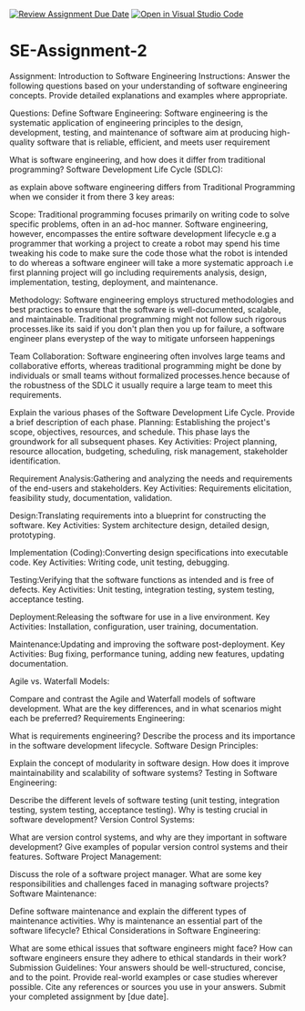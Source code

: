 [![Review Assignment Due Date](https://classroom.github.com/assets/deadline-readme-button-24ddc0f5d75046c5622901739e7c5dd533143b0c8e959d652212380cedb1ea36.svg)](https://classroom.github.com/a/-ucQIGTc)
[![Open in Visual Studio Code](https://classroom.github.com/assets/open-in-vscode-718a45dd9cf7e7f842a935f5ebbe5719a5e09af4491e668f4dbf3b35d5cca122.svg)](https://classroom.github.com/online_ide?assignment_repo_id=15216611&assignment_repo_type=AssignmentRepo)
# SE-Assignment-2
Assignment: Introduction to Software Engineering
Instructions:
Answer the following questions based on your understanding of software engineering concepts. Provide detailed explanations and examples where appropriate.

Questions:
Define Software Engineering:
Software engineering is the systematic application of engineering principles to the design, development, testing, and maintenance of software aim at producing high-quality software that is reliable, efficient, and meets user requirement

What is software engineering, and how does it differ from traditional programming?
Software Development Life Cycle (SDLC):

as explain above software engineering differs from Traditional Programming when we consider it from there 3 key areas:

Scope: Traditional programming focuses primarily on writing code to solve specific problems, often in an ad-hoc manner. Software engineering, however, encompasses the entire software development lifecycle e.g a programmer that working a project to create a robot may spend his time tweaking his code to make sure the code those what the robot is intended to do whereas a software engineer will take a more systematic approach i.e first planning project will go including requirements analysis, design, implementation, testing, deployment, and maintenance.

Methodology: Software engineering employs structured methodologies and best practices to ensure that the software is well-documented, scalable, and maintainable. Traditional programming might not follow such rigorous processes.like its said if you don't plan then you up for failure, a software engineer plans everystep of the way to mitigate unforseen happenings

Team Collaboration: Software engineering often involves large teams and collaborative efforts, whereas traditional programming might be done by individuals or small teams without formalized processes.hence because of the robustness of the SDLC it usually require a large team to meet this requirements.


Explain the various phases of the Software Development Life Cycle. Provide a brief description of each phase.
Planning: Establishing the project's scope, objectives, resources, and schedule. This phase lays the groundwork for all subsequent phases.
Key Activities: Project planning, resource allocation, budgeting, scheduling, risk management, stakeholder identification.

Requirement Analysis:Gathering and analyzing the needs and requirements of the end-users and stakeholders.
Key Activities: Requirements elicitation, feasibility study, documentation, validation.

Design:Translating requirements into a blueprint for constructing the software.
Key Activities: System architecture design, detailed design, prototyping.

Implementation (Coding):Converting design specifications into executable code.
Key Activities: Writing code, unit testing, debugging.

Testing:Verifying that the software functions as intended and is free of defects.
Key Activities: Unit testing, integration testing, system testing, acceptance testing.

Deployment:Releasing the software for use in a live environment.
Key Activities: Installation, configuration, user training, documentation.

Maintenance:Updating and improving the software post-deployment.
Key Activities: Bug fixing, performance tuning, adding new features, updating documentation.

Agile vs. Waterfall Models:

Compare and contrast the Agile and Waterfall models of software development. What are the key differences, and in what scenarios might each be preferred?
Requirements Engineering:

What is requirements engineering? Describe the process and its importance in the software development lifecycle.
Software Design Principles:

Explain the concept of modularity in software design. How does it improve maintainability and scalability of software systems?
Testing in Software Engineering:

Describe the different levels of software testing (unit testing, integration testing, system testing, acceptance testing). Why is testing crucial in software development?
Version Control Systems:

What are version control systems, and why are they important in software development? Give examples of popular version control systems and their features.
Software Project Management:

Discuss the role of a software project manager. What are some key responsibilities and challenges faced in managing software projects?
Software Maintenance:

Define software maintenance and explain the different types of maintenance activities. Why is maintenance an essential part of the software lifecycle?
Ethical Considerations in Software Engineering:

What are some ethical issues that software engineers might face? How can software engineers ensure they adhere to ethical standards in their work?
Submission Guidelines:
Your answers should be well-structured, concise, and to the point.
Provide real-world examples or case studies wherever possible.
Cite any references or sources you use in your answers.
Submit your completed assignment by [due date].
